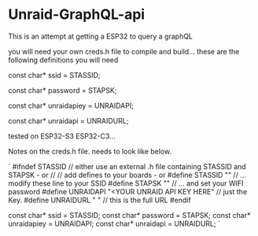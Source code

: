 

# Unraid-GraphQL-api
This is an attempt at getting a ESP32 to query a graphQL 

you will need your own creds.h file to compile and build... these are the following definitions you will need 

const char* ssid = STASSID;

const char* password = STAPSK;

const char* unraidapiey = UNRAIDAPI;

const char* unraidapi = UNRAIDURL;


tested on ESP32-S3 ESP32-C3... 


Notes on the creds.h file. needs to look like below. 

`
#ifndef STASSID                        // either use an external .h file containing STASSID and STAPSK - or 
//                                     // add defines to your boards - or
#define STASSID "<YOUR SSID HERE>"            // ... modify these line to your SSID
#define STAPSK  "<YOUR PASSWORD HERE >"        // ... and set your WIFI password
#define UNRAIDAPI "<YOUR UNRAID API KEY HERE" // just the Key. 
#define UNRAIDURL "<YOUR UNRAID GRAPHQL LOCATION HERE> " // this is the full URL 
#endif

const char* ssid = STASSID;
const char* password = STAPSK;
const char* unraidapiey = UNRAIDAPI;
const char* unraidapi = UNRAIDURL;
`
